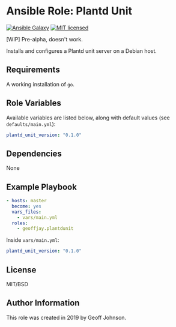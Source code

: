 # Ansible Role: Plantd Unit

<!--[![Build Status](https://img.shields.io/travis/geoffjay/ansible-plantd-unit/master.svg?style=flat)](https://travis-ci.org/geoffjay/ansible-plantd-unit-->
<!--[![stability-stable](https://img.shields.io/badge/stability-stable-green.svg?style=flat)](https://github.com/orangemug/stability-badges)-->
[![Ansible Galaxy](https://img.shields.io/ansible/role/36028.svg?style=flat)](https://galaxy.ansible.com/geoffjay/plantdunit)
[![MIT licensed](https://img.shields.io/badge/license-MIT-blue.svg?style=flat)](https://raw.githubusercontent.com/geoffjay/ansible-plantd-unit/master/LICENSE)

[WIP] Pre-alpha, doesn't work.

Installs and configures a Plantd unit server on a Debian host.

## Requirements

A working installation of `go`.

## Role Variables

Available variables are listed below, along with default values (see `defaults/main.yml`):

```yml
plantd_unit_version: "0.1.0"
```

## Dependencies

None

## Example Playbook

```yml
- hosts: master
  become: yes
  vars_files:
    - vars/main.yml
  roles:
    - geoffjay.plantdunit
```

Inside `vars/main.yml`:

```yml
plantd_unit_version: "0.1.0"
```

## License

MIT/BSD

## Author Information

This role was created in 2019 by Geoff Johnson.

